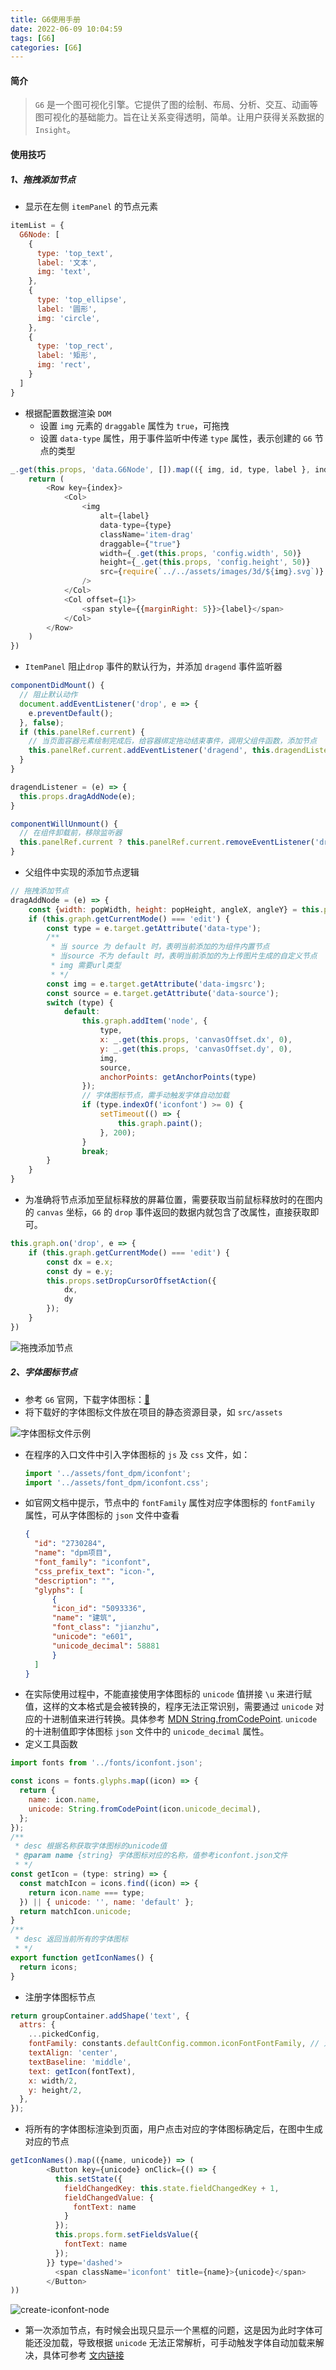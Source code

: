 ```yaml
---
title: G6使用手册
date: 2022-06-09 10:04:59
tags: [G6]
categories: [G6]
---
```

#### 简介
> `G6` 是一个图可视化引擎。它提供了图的绘制、布局、分析、交互、动画等图可视化的基础能力。旨在让关系变得透明，简单。让用户获得关系数据的 `Insight`。

#### 使用技巧
##### 1、拖拽添加节点
- 显示在左侧 `itemPanel` 的节点元素
```javascript
itemList = {
  G6Node: [
    {
      type: 'top_text',
      label: '文本',
      img: 'text',
    },
    {
      type: 'top_ellipse',
      label: '圆形',
      img: 'circle',
    },
    {
      type: 'top_rect',
      label: '矩形',
      img: 'rect',
    }
  ]
}
```
- 根据配置数据渲染 `DOM`
  - 设置 `img` 元素的 `draggable` 属性为 `true`，可拖拽
  - 设置 `data-type` 属性，用于事件监听中传递 `type` 属性，表示创建的 `G6` 节点的类型
```javascript
_.get(this.props, 'data.G6Node', []).map(({ img, id, type, label }, index) => {
    return (
        <Row key={index}>
            <Col>
                <img
                    alt={label}
                    data-type={type}
                    className='item-drag'
                    draggable={"true"}
                    width={_.get(this.props, 'config.width', 50)}
                    height={_.get(this.props, 'config.height', 50)}
                    src={require(`../../assets/images/3d/${img}.svg`)}
                />
            </Col>
            <Col offset={1}>
                <span style={{marginRight: 5}}>{label}</span>
            </Col>
        </Row>
    )
})
```
- `ItemPanel` 阻止`drop` 事件的默认行为，并添加 `dragend` 事件监听器
```jsx
componentDidMount() {
  // 阻止默认动作
  document.addEventListener('drop', e => {
    e.preventDefault();
  }, false);
  if (this.panelRef.current) {
    // 当页面容器元素绘制完成后，给容器绑定拖动结束事件，调用父组件函数，添加节点
    this.panelRef.current.addEventListener('dragend', this.dragendListener);
  }
}

dragendListener = (e) => {
  this.props.dragAddNode(e);
}

componentWillUnmount() {
  // 在组件卸载前，移除监听器
  this.panelRef.current ? this.panelRef.current.removeEventListener('dragend', this.dragendListener) : void 0;
}
```
- <span id="drag-add-node">父组件中实现的添加节点逻辑</span>
```jsx
// 拖拽添加节点
dragAddNode = (e) => {
    const {width: popWidth, height: popHeight, angleX, angleY} = this.props.polygonConfig || {};
    if (this.graph.getCurrentMode() === 'edit') {
        const type = e.target.getAttribute('data-type');
        /**
         * 当 source 为 default 时，表明当前添加的为组件内置节点
         * 当source 不为 default 时，表明当前添加的为上传图片生成的自定义节点
         * img 需要url类型
         * */
        const img = e.target.getAttribute('data-imgsrc');
        const source = e.target.getAttribute('data-source');
        switch (type) {
            default:
                this.graph.addItem('node', {
                    type,
                    x: _.get(this.props, 'canvasOffset.dx', 0),
                    y: _.get(this.props, 'canvasOffset.dy', 0),
                    img,
                    source,
                    anchorPoints: getAnchorPoints(type)
                });
                // 字体图标节点，需手动触发字体自动加载
                if (type.indexOf('iconfont') >= 0) {
                    setTimeout(() => {
                        this.graph.paint();
                    }, 200);
                }
                break;
        }
    }
}
```
- 为准确将节点添加至鼠标释放的屏幕位置，需要获取当前鼠标释放时的在图内的 `canvas` 坐标，`G6` 的 `drop` 事件返回的数据内就包含了改属性，直接获取即可。
```jsx
this.graph.on('drop', e => {
    if (this.graph.getCurrentMode() === 'edit') {
        const dx = e.x;
        const dy = e.y;
        this.props.setDropCursorOffsetAction({
            dx,
            dy
        });
    }
})
```

![拖拽添加节点](https://hsj-studio.oss-cn-shanghai.aliyuncs.com/blog/articles/G6%E4%BD%BF%E7%94%A8%E6%89%8B%E5%86%8C/%E6%8B%96%E6%8B%BD%E6%B7%BB%E5%8A%A0%E8%8A%82%E7%82%B9.gif)
##### 2、字体图标节点
- 参考 `G6` 官网，下载字体图标：[🔗](https://g6.antv.vision/zh/docs/manual/advanced/iconfont/#%E6%B7%BB%E5%8A%A0%E5%AD%97%E4%BD%93%E5%9B%BE%E6%A0%87)
- 将下载好的字体图标文件放在项目的静态资源目录，如 `src/assets`

![字体图标文件示例](https://hsj-studio.oss-cn-shanghai.aliyuncs.com/blog/articles/G6%E4%BD%BF%E7%94%A8%E6%89%8B%E5%86%8C/%E5%AD%97%E4%BD%93%E5%9B%BE%E6%A0%87%E6%96%87%E4%BB%B6%E7%A4%BA%E4%BE%8B.png)
- 在程序的入口文件中引入字体图标的 `js` 及 `css` 文件，如：
  ```javascript
  import '../assets/font_dpm/iconfont';
  import '../assets/font_dpm/iconfont.css';
  ```
- 如官网文档中提示，节点中的 `fontFamily` 属性对应字体图标的 `fontFamily` 属性，可从字体图标的 `json` 文件中查看
  ```json
  {
    "id": "2730284",
    "name": "dpm项目",
    "font_family": "iconfont",
    "css_prefix_text": "icon-",
    "description": "",
    "glyphs": [
        {
        "icon_id": "5093336",
        "name": "建筑",
        "font_class": "jianzhu",
        "unicode": "e601",
        "unicode_decimal": 58881
        }
    ]
  }
  ```
- 在实际使用过程中，不能直接使用字体图标的 `unicode` 值拼接 `\u` 来进行赋值，这样的文本格式是会被转换的，程序无法正常识别，需要通过 `unicode` 对应的十进制值来进行转换。具体参考 [MDN String.fromCodePoint](https://developer.mozilla.org/en-US/docs/Web/JavaScript/Reference/Global_Objects/String/fromCodePoint). `unicode` 的十进制值即字体图标 `json` 文件中的 `unicode_decimal` 属性。
- 定义工具函数
```javascript
import fonts from '../fonts/iconfont.json';

const icons = fonts.glyphs.map((icon) => {
  return {
    name: icon.name,
    unicode: String.fromCodePoint(icon.unicode_decimal),
  };
});
/**
 * desc 根据名称获取字体图标的unicode值
 * @param name {string} 字体图标对应的名称，值参考iconfont.json文件
 * */
const getIcon = (type: string) => {
  const matchIcon = icons.find((icon) => {
    return icon.name === type;
  }) || { unicode: '', name: 'default' };
  return matchIcon.unicode;
}
/**
 * desc 返回当前所有的字体图标
 * */
export function getIconNames() {
  return icons;
}
```
- 注册字体图标节点
```javascript
return groupContainer.addShape('text', {
  attrs: {
    ...pickedConfig,
    fontFamily: constants.defaultConfig.common.iconFontFontFamily, // 对应css里面的font-family: "iconfont";
    textAlign: 'center',
    textBaseline: 'middle',
    text: getIcon(fontText),
    x: width/2,
    y: height/2,
  },
});
```
- 将所有的字体图标渲染到页面，用户点击对应的字体图标确定后，在图中生成对应的节点
```javascript
getIconNames().map(({name, unicode}) => (
        <Button key={unicode} onClick={() => {
          this.setState({
            fieldChangedKey: this.state.fieldChangedKey + 1,
            fieldChangedValue: {
              fontText: name
            }
          });
          this.props.form.setFieldsValue({
            fontText: name
          });
        }} type='dashed'>
          <span className='iconfont' title={name}>{unicode}</span>
        </Button>
))
```

![create-iconfont-node](https://hsj-studio.oss-cn-shanghai.aliyuncs.com/blog/articles/G6%E4%BD%BF%E7%94%A8%E6%89%8B%E5%86%8C/%E5%88%9B%E5%BB%BA%E5%AD%97%E4%BD%93%E5%9B%BE%E6%A0%87%E8%8A%82%E7%82%B9.gif)
- 第一次添加节点，有时候会出现只显示一个黑框的问题，这是因为此时字体可能还没加载，导致根据 `unicode` 无法正常解析，可手动触发字体自动加载来解决，具体可参考 [文内链接](#drag-add-node)